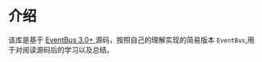 # 介绍
该库是基于 [EventBus 3.0+ ](https://github.com/greenrobot/EventBus) 源码，按照自己的理解实现的简易版本 `EventBus`,用于对阅读源码后的学习以及总结。